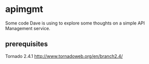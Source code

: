 apimgmt
=======

Some code Dave is using to explore some thoughts on a simple API Management service.

prerequisites 
-------------
Tornado
2.4.1
http://www.tornadoweb.org/en/branch2.4/
